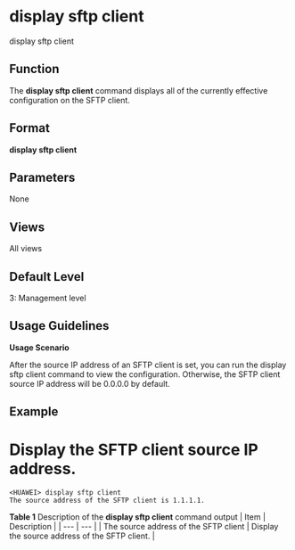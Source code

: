 display sftp client
===================

display sftp client

Function
--------



The **display sftp client** command displays all of the currently effective configuration on the SFTP client.




Format
------

**display sftp client**


Parameters
----------

None

Views
-----

All views


Default Level
-------------

3: Management level


Usage Guidelines
----------------

**Usage Scenario**

After the source IP address of an SFTP client is set, you can run the display sftp client command to view the configuration. Otherwise, the SFTP client source IP address will be 0.0.0.0 by default.


Example
-------

# Display the SFTP client source IP address.
```
<HUAWEI> display sftp client
The source address of the SFTP client is 1.1.1.1.

```

**Table 1** Description of the **display sftp client** command output
| Item | Description |
| --- | --- |
| The source address of the SFTP client | Display the source address of the SFTP client. |